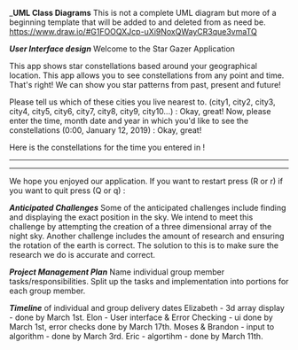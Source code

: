 ___UML Class Diagrams__ 
This is not a complete UML diagram but more of a beginning template that will be added to and deleted from as need be.
https://www.draw.io/#G1FOOQXJcp-uXi9NoxQWayCR3que3vmaTQ 

___User Interface design___ 
Welcome to the Star Gazer Application

This app shows star constellations based around your geographical location. This app allows you to see constellations
from any point and time. That's right! We can show you star patterns from past, present and future!

Please tell us which of these cities you live nearest to.
(city1, city2, city3, city4, city5, city6, city7, city8, city9, city10...) :
Okay, great! 
Now, please enter the time, month date and year in which you'd like to see the constellations (0:00, January 12, 2019) :
Okay, great! 

Here is the constellations for the time you entered in !
***************************************
***************************************
We hope you enjoyed our application. If you want to restart press (R or r) if you want to quit press (Q or q) :

___Anticipated Challenges___ 
    Some of the anticipated challenges include finding and displaying the exact position in the sky.  We intend to meet this challenge
    by attempting the creation of a three dimensional array of the night sky.  Another challenge includes the amount of research and
    ensuring the rotation of the earth is correct.  The solution to this is to make sure the research we do is accurate and correct.

___Project Management Plan___ 
Name individual group member tasks/responsibilities. Split up the tasks and implementation into portions for each group member.

___Timeline___ of individual and group delivery dates
    Elizabeth - 3d array display - done by March 1st. 
    Elon - User interface & Error Checking - ui done by March 1st, error checks done by March 17th. 
    Moses & Brandon - input to algorithm - done by March 3rd. 
    Eric - algortihm - done by March 11th. 